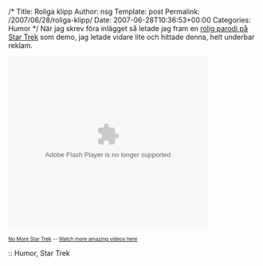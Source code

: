 /*
 Title: Roliga klipp
 Author: nsg
 Template: post
 Permalink: /2007/06/28/roliga-klipp/
 Date: 2007-06-28T10:36:53+00:00
 Categories: Humor
*/
När jag skrev föra inlägget så letade jag fram en [rolig parodi på Star Trek][1] som demo, jag letade vidare lite och hittade denna, helt underbar reklam.

<embed src="http://www.metacafe.com/fplayer/47214/no_more_star_trek.swf" width="400" height="345" wmode="transparent" pluginspage="http://www.macromedia.com/go/getflashplayer" type="application/x-shockwave-flash">
</embed>

  
<font size = 1>[No More Star Trek][2] -- [Watch more amazing videos here][3]</font>

:: Humor, Star Trek

<small></small>

 [1]: http://www.metacafe.com/watch/391440/robot_chicken_star_trek/
 [2]: http://www.metacafe.com/watch/47214/no_more_star_trek/
 [3]: http://www.metacafe.com/
